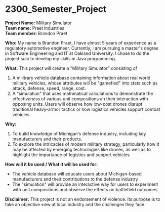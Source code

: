 # 2300_Semester_Project

**Project Name:** Military Simulator  
**Team name:** Praet Industries  
**Team member:** Brandon Praet 


**Who:** 
My name is Brandon Praet, I have almost 5 years of experience as a regulatory automotive engineer. Currently, I am pursuing a master's degree in Software Engineering and IT at Oakland University. I chose to do the project solo to develop my skills in Java programming. 
  
**What:** 
This project will create a "Military Simulator" consisting of 
1. A militrary vehicle database containing information about real world military vehicles, whose attributes will be "gamefied" into stats such as attack, defense, speed, range, cost.
2. A "simulation" that uses mathmatical calculations to demonstrate the effectiveness of various unit compositions an their interaction with opposing units. Users will observe how low-cost drones disrupt traditional heavy-armor tactics or how logistics vehicles support combat vehicles.
  
**Why:** 
1. To build knowledge of Michigan's defense industry, including key manufacturers and their products.
2. To explore the intricacies of modern military strategy, particularly how it may be affected by emerging technologies like drones, as well as to highlight the importance of logistics and support vehicles.
    
**How will it be used / What it will be used for:**  
- The vehicle database will educate users about Michigan-based manufacturers and their contributions to the defense industry
- The "simulation" will provide an interactive way for users to experiment with unit compositions and observe the effects on battlefield outcomes.


  

**Disclaimer:** This project is not an endorsement of violence. Its purpose is to take an objective view at local industry and the challenges they face. 


